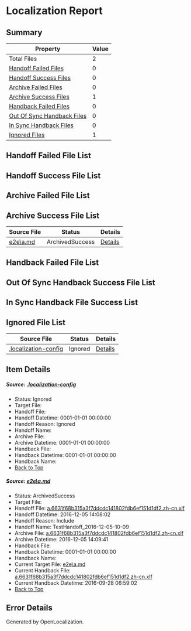 # <a name='report-top'></a> Localization Report

## Summary
 Property | Value 
 -------- | ----- 
 Total Files | 2
[ Handoff Failed Files ](#handoff-failed-list)| 0
[ Handoff Success Files ](#handoff-success-list)| 0
[ Archive Failed Files ](#archive-failed-list)| 0
[ Archive Success Files ](#archive-success-list)| 1
[ Handback Failed Files ](#handback-failed-list)| 0
[ Out Of Sync Handback Files ](#outofsync-handback-success-list)| 0
[ In Sync Handback Files ](#insync-handback-success-list)| 0
[ Ignored Files ](#ignored-list)| 1

## <a name='handoff-failed-list'></a> Handoff Failed File List

## <a name='handoff-success-list'></a> Handoff Success File List

## <a name='archive-failed-list'></a> Archive Failed File List

## <a name='archive-success-list'></a> Archive Success File List
 Source File | Status | Details 
 ----------- | ------ | ------- 
 [e2e\a.md](https://github.com/OpenLocalizationTestOrg/ol-test0/blob/b91954a1bdf6311343648f3818e3835459d3cfe8/e2e/a.md) | ArchivedSuccess | [Details](#5ed33a4ca1b9d0f5ee1d42b4a6bb3ccbf467bcbe1)

## <a name='handback-failed-list'></a> Handback Failed File List

## <a name='outofsync-handback-success-list'></a> Out Of Sync Handback Success File List

## <a name='insync-handback-success-list'></a> In Sync Handback File Success List

## <a name='ignored-list'></a> Ignored File List
 Source File | Status | Details 
 ----------- | ------ | ------- 
 [.localization-config](https://github.com/OpenLocalizationTestOrg/ol-test0/blob/b91954a1bdf6311343648f3818e3835459d3cfe8/.localization-config) | Ignored | [Details](#c268a05ecaa7ec85942ed632c29928ee5bd6da8d0)

## Item Details
##### <a name='c268a05ecaa7ec85942ed632c29928ee5bd6da8d0'></a> Source: [.localization-config](https://github.com/OpenLocalizationTestOrg/ol-test0/blob/b91954a1bdf6311343648f3818e3835459d3cfe8/.localization-config)
* Status: Ignored
* Target File: 
* Handoff File: 
* Handoff Datetime: 0001-01-01 00:00:00
* Handoff Reason: Ignored
* Handoff Name: 
* Archive File: 
* Archive Datetime: 0001-01-01 00:00:00
* Handback File: 
* Handback Datetime: 0001-01-01 00:00:00
* Handback Name: 
* [Back to Top](#report-top)

##### <a name='5ed33a4ca1b9d0f5ee1d42b4a6bb3ccbf467bcbe1'></a> Source: [e2e\a.md](https://github.com/OpenLocalizationTestOrg/ol-test0/blob/b91954a1bdf6311343648f3818e3835459d3cfe8/e2e/a.md)
* Status: ArchivedSuccess
* Target File: 
* Handoff File: [a.6631f68b315a3f7ddcdc141802fdb6ef151d1df2.zh-cn.xlf](https://github.com/OpenLocalizationTestOrg/ol-test0-handoff/blob/83f535329b008a9ccd3f1db9c6ec6816e2c467cd/ol-handoff/OpenLocalizationTestOrg/ol-test0-zhcn/qimu/ht/a.6631f68b315a3f7ddcdc141802fdb6ef151d1df2.zh-cn.xlf)
* Handoff Datetime: 2016-12-05 14:08:02
* Handoff Reason: Include
* Handoff Name: TestHandoff_2016-12-05-10-09
* Archive File: [a.6631f68b315a3f7ddcdc141802fdb6ef151d1df2.zh-cn.xlf](https://github.com/OpenLocalizationTestOrg/ol-test0-handoff/blob/ee302088d9e2c3d18ed51cd53de1da747bcaa4e3/ol-archive/OpenLocalizationTestOrg/ol-test0-zhcn/qimu/ht/a.6631f68b315a3f7ddcdc141802fdb6ef151d1df2.zh-cn.xlf)
* Archive Datetime: 2016-12-05 14:09:41
* Handback File: 
* Handback Datetime: 0001-01-01 00:00:00
* Handback Name: 
* Current Target File: [e2e\a.md](https://github.com/OpenLocalizationTestOrg/ol-test0-zhcn/blob/b83e75cc2b507b30ed817d2857c01ce548eba4b9/e2e/a.md)
* Current Handback File: [a.6631f68b315a3f7ddcdc141802fdb6ef151d1df2.zh-cn.xlf](https://github.com/OpenLocalizationTestOrg/ol-test0-handback/blob/6cfb37b4a317c289e23ce4e6e92393df30d63387/ol-handback/OpenLocalizationTestOrg/ol-test0-zhcn/qimu/ht/a.6631f68b315a3f7ddcdc141802fdb6ef151d1df2.zh-cn.xlf)
* Current Handback Datetime: 2016-09-28 06:59:02
* [Back to Top](#report-top)


## Error Details

Generated by OpenLocalization.

